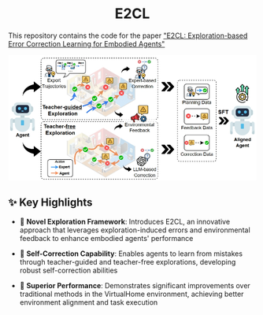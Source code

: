 <h1 align="center">E2CL</h1>

This repository contains the code for the paper ["E2CL: Exploration-based Error Correction Learning for Embodied Agents"](https://arxiv.org/abs/2409.03256)

<p align="center">
  <img src=assets/framework.png width=700/>
</p>

## ✨ Key Highlights

- 🎯 **Novel Exploration Framework**: Introduces E2CL, an innovative approach that leverages exploration-induced errors and environmental feedback to enhance embodied agents' performance

- 🤖 **Self-Correction Capability**: Enables agents to learn from mistakes through teacher-guided and teacher-free explorations, developing robust self-correction abilities

- 🚀 **Superior Performance**: Demonstrates significant improvements over traditional methods in the VirtualHome environment, achieving better environment alignment and task execution

